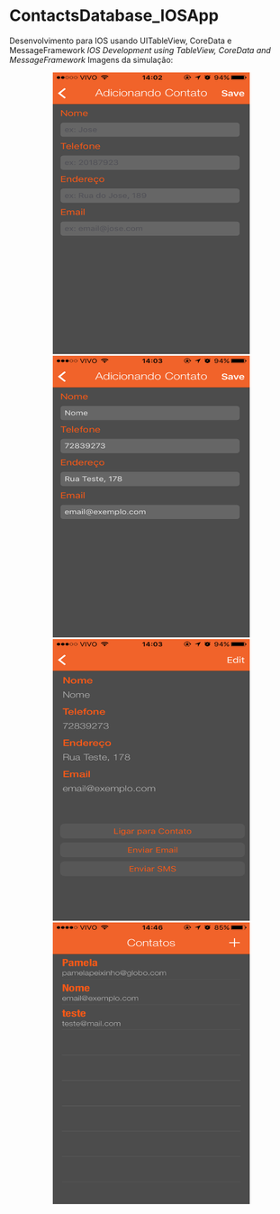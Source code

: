 # ContactsDatabase_IOSApp
Desenvolvimento para IOS usando UITableView, CoreData e MessageFramework
<i>IOS Development using TableView, CoreData and MessageFramework</i>
Imagens da simulação:

<p align="center">
  <img src="https://raw.githubusercontent.com/pamepeixinho/ContactsDatabase_IOSApp/master/IMG_1187.png" width="350"  height="500"/>
  <img src="https://raw.githubusercontent.com/pamepeixinho/ContactsDatabase_IOSApp/master/IMG_1189.png" width="350" height="500"/>
  <img src="https://raw.githubusercontent.com/pamepeixinho/ContactsDatabase_IOSApp/master/IMG_1190.png" width="350" height="500"/>
  <img src="https://raw.githubusercontent.com/pamepeixinho/ContactsDatabase_IOSApp/master/IMG_1192.png" width="350" height="500"/>
</p>

